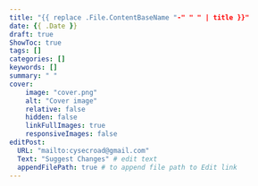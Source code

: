 ```yaml
---
title: "{{ replace .File.ContentBaseName "-" " " | title }}"
date: {{ .Date }}
draft: true
ShowToc: true
tags: []
categories: []
keywords: []
summary: " "
cover:
    image: "cover.png"
    alt: "Cover image"
    relative: false
    hidden: false
    linkFullImages: true
    responsiveImages: false
editPost:
  URL: "mailto:cysecroad@gmail.com"
  Text: "Suggest Changes" # edit text
  appendFilePath: true # to append file path to Edit link
---
```


# 
